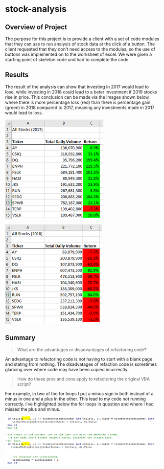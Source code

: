 # stock-analysis

## Overview of Project

The purpose for this project is to provide a client with a set of code modules that they can use to run analysis of stock data at the click of a button. The client requested that they don't need access to the modules, so the use of buttons was implemented on to the worksheet of excel. 
We were given a starting point of skeleton code and had to complete the code.

## Results

The result of the analysis can show that investing in 2017 would lead to lose, while investing in 2018 could lead to a beter investment if 2019 stocks rise in price. This conclusion can be made via the images shown below, where there is more percentage loss (red) than there is percentage gain (green) in 2018 compared to 2017, meaning any investments made in 2017 would lead to loss. 

![Stock analysis of the year 2017](https://github.com/rulamia/stock-analysis/blob/main/Resources/stocks_2017.PNG)

![Stock analysis of the year 2018](https://github.com/rulamia/stock-analysis/blob/main/Resources/stocks_2018.PNG)

## Summary

> What are the advantages or disadvantages of refactoring code?

An advantage to refactoring code is not having to start with a blank page and stating from nothing. The disadvatages of refaction code is sometimes glancing over where code may have been copied incorrectly. 

> How do these pros and cons apply to refactoring the original VBA script?

For example, in two of the for loops I put a minus sign in both instead of a minus in one and a plus in the other. This lead to my code not running correctly. I've highlighted below the for loops in question and where I had missed the plus and minus.

![refactoring example](https://github.com/rulamia/stock-analysis/blob/main/Resources/refactor%20example.PNG)
